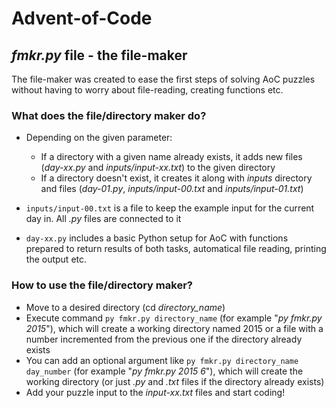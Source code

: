 # Advent-of-Code #

## _fmkr.py_ file - the file-maker
The file-maker was created to ease the first steps of solving AoC puzzles without having to worry about file-reading, creating functions etc.
### What does the file/directory maker do?
* Depending on the given parameter:

   * If a directory with a given name already exists, it adds new files (_day-xx.py_ and _inputs/input-xx.txt_) to the given directory
   * If a directory doesn't exist, it creates it along with _inputs_ directory and files (_day-01.py_, _inputs/input-00.txt_ and _inputs/input-01.txt_)

* `inputs/input-00.txt` is a file to keep the example input for the current day in. All _.py_ files are connected to it
* `day-xx.py` includes a basic Python setup for AoC with functions prepared to return results of both tasks, automatical file reading, printing the output etc.

### How to use the file/directory maker?
* Move to a desired directory (cd _directory\_name_)
* Execute command `py fmkr.py directory_name` (for example "_py fmkr.py 2015_"), which will create a working directory named 2015 or a file with a number incremented from the previous one if the directory already exists
* You can add an optional argument like `py fmkr.py directory_name day_number` (for example "_py fmkr.py 2015 6_"), which will create the working directory (or just _.py_ and _.txt_ files if the directory already exists)
* Add your puzzle input to the _input-xx.txt_ files and start coding!